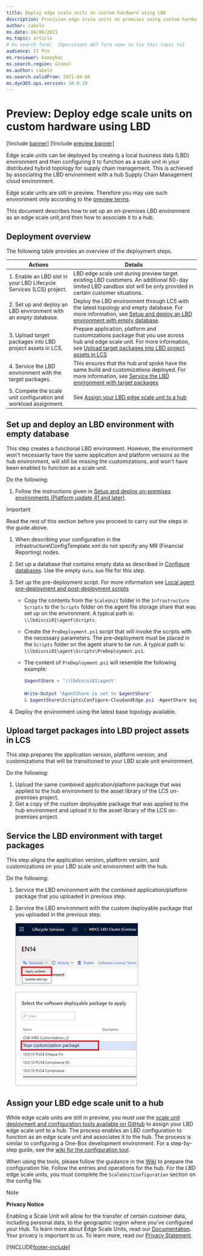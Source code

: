 ```yaml
---
title: Deploy edge scale units on custom hardware using LBD
description: Provision edge scale units on premises using custom hardware and LBD based deployment
author: cabeln
ms.date: 04/08/2021
ms.topic: article
# ms.search.form:  [Operations AOT form name to tie this topic to]
audience: IT Pro
ms.reviewer: kamaybac
ms.search.region: Global
ms.author: cabeln
ms.search.validFrom: 2021-04-08
ms.dyn365.ops.version: 10.0.19
---
```


# Preview: Deploy edge scale units on custom hardware using LBD

[!include [banner](../includes/banner.md)]
[!include [preview banner](../includes/preview-banner.md)]

Edge scale units can be deployed by creating a local business data (LBD) environment and then configuring it to function as a scale unit in your distributed hybrid topology for supply chain management. This is achieved by associating the LBD environment with a hub Supply Chain Management cloud environment.  

Edge scale units are still in preview. Therefore you may use such environment only according to the [preview terms](https://aka.ms/scmcnepreviewterms).

This document describes how to set up an on-premises LBD environment as an edge scale unit,and then how to associate it to a hub.

## Deployment overview

The following table provides an overview of the deployment steps.

|Actions  |Details  |
|---------|---------|
|1. Enable an LBD slot in your LBD Lifecycle Services (LCS) project.|LBD edge scale unit during preview target existing LBD customers. An additional 60-day limited LBD sandbox slot will be only provided in certain customer situations.|
|2. Set up and deploy an LBD environment with an *empty* database. | Deploy the LBD environment through LCS with the latest topology and empty database. For more information, see [Setup and deploy an LBD environment with empty database](#set-up-deploy). |
|3. Upload target packages into LBD project assets  in LCS.|Prepare application, platform and customizations package that you use across hub and edge scale unit. For more information, see [Upload target packages into LBD project assets in LCS](#upload-packages) |
|4. Service the LBD environment with the target packages.|This ensures that the hub and spoke have the same build and customizations deployed. For more information, see [Service the LBD environment with target packages](#service-target-packages)|
|5. Compete the scale unit configuration and workload assignment. |See [Assign your LBD edge scale unit to a hub](#assign-edge-to-hub) |

<a name="set-up-deploy"></a>

## Set up and deploy an LBD environment with empty database

This step creates a functional LBD environment. However, the environment won't necessarily have the same application and platform versions as the hub environment, will still be missing the customizations, and won't have been enabled to function as a scale unit.

Do the following:

1. Follow the instructions given in [Setup and deploy on-premises environments (Platform update 41 and later)](../../fin-ops-core/dev-itpro/deployment/setup-deploy-on-premises-pu41.md).

  > [!IMPORTANT]
  > Read the rest of this section before you proceed to carry out the steps in the guide above.

1. When describing your configuration in the infrastructure\ConfigTemplate.xml do not specify any MR (Financial Reporting) nodes.
1. Set up a database that contains empty data as described in [Configure databases](../../fin-ops-core/dev-itpro/deployment/setup-deploy-on-premises-pu41.md#configuredb). Use the empty `data.bak` file for this step.
1. Set up the pre-deployment script. For more information see [Local agent pre-deployment and post-deployment scripts](../../fin-ops-core/dev-itpro/lifecycle-services/pre-post-scripts.md)

    - Copy the contents from the `ScaleUnit` folder in the `Infrastructure Scripts` to the `Scripts` folder on the agent file storage share that was set up on the environment. A typical path is: `\\lbdiscsi01\agent\Scripts`.
    - Create the `PreDeployment.ps1` script that will invoke the scripts with the necessary parameters. The pre-deployment must be placed in the `Scripts` folder on the agent share to be run. A typical path is: `\\lbdiscsi01\agent\Scripts\PreDeployment.ps1`.
    - The content of `PreDeployment.ps1` will resemble the following example:

        ```powershell
        $agentShare = '\\lbdiscsi01\agent'
        
        Write-Output "AgentShare is set to $agentShare" 
        & $agentShare\Scripts\Configure-CloudandEdge.ps1 -AgentShare $agentShare -InstanceId '@A' -DatabaseServer 'lbdsqla01.contoso.com' -DatabaseName 'AXDB'
        ```

1. Deploy the environment using the latest base topology available.

<a name="upload-packages"></a>

## Upload target packages into LBD project assets in LCS

This step prepares the application version, platform version, and customizations that will be transitioned to your LBD scale unit environment.

Do the following:

1. Upload the same combined application/platform package that was applied to the hub environment to the asset library of the LCS on-premises project.
1. Get a copy of the custom deployable package that was applied to the hub environment and upload it to the asset library of the LCS on-premises project.

<a name="service-target-packages"></a>

## Service the LBD environment with target packages

This step aligns the application version, platform version, and customizations on your LBD scale unit environment with the hub.

Do the following:

1. Service the LBD environment with the combined application/platform package that you uploaded in previous step.
1. Service the LBD environment with the custom deployable package that you uploaded in the previous step.

    ![Service LBD Environment 1](media/cloud_edge-lbd-lcs-servicelbdenv1.png "Service LBD Environment 1")

    ![Service LBD Environment 2](media/cloud_edge-lbd-lcs-servicelbdenv2.png "Service LBD Environment 2")

<a name="assign-edge-to-hub"></a>

## Assign your LBD edge scale unit to a hub

While edge scale units are still in preview, you must use the [scale unit deployment and configuration tools available on GitHub](https://github.com/microsoft/SCMScaleUnitDevTools) to assign your LBD edge scale unit to a hub. The process enables an LBD configuration to function as an edge scale unit and associates it to the hub. The process is similar to configuring a One-Box development environment. For a step-by-step guide, see the [wiki for the configuration tool](https://github.com/microsoft/SCMScaleUnitDevTools/wiki/Step-by-step-usage-guide).

When using the tools, please follow the guidance in the [Wiki](https://github.com/microsoft/SCMScaleUnitDevTools/wiki/Step-by-step-usage-guide) to prepare the configuration file. Follow the entries and operations for the hub. For the LBD edge scale units, you must complete the `ScaleUnitConfiguration` section on the config file.

> [!Note]
> **Privacy Notice**
>
> Enabling a Scale Unit will allow for the transfer of certain customer data, including personal data, to the geographic region where you've configured your Hub. To learn more about Edge Scale Units, read our [Documentation](https://aka.ms/scmcne).
Your privacy is important to us. To learn more, read our [Privacy Statement](https://go.microsoft.com/fwlink/?LinkId=521839).

[!INCLUDE[footer-include](../../includes/footer-banner.md)]

